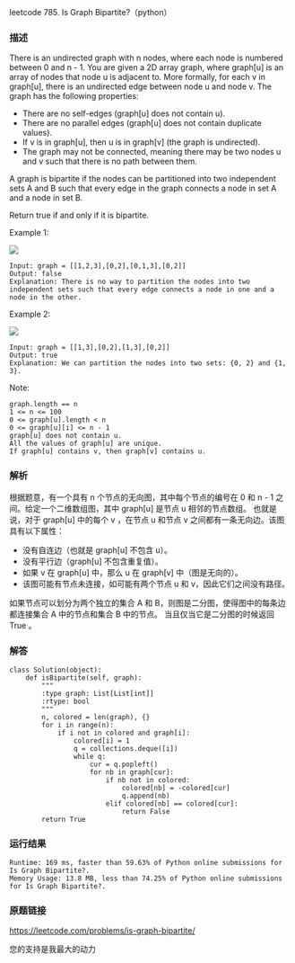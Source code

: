 leetcode  785. Is Graph Bipartite?（python）




### 描述


There is an undirected graph with n nodes, where each node is numbered between 0 and n - 1. You are given a 2D array graph, where graph[u] is an array of nodes that node u is adjacent to. More formally, for each v in graph[u], there is an undirected edge between node u and node v. The graph has the following properties:

* There are no self-edges (graph[u] does not contain u).
* There are no parallel edges (graph[u] does not contain duplicate values).
* If v is in graph[u], then u is in graph[v] (the graph is undirected).
* The graph may not be connected, meaning there may be two nodes u and v such that there is no path between them.

A graph is bipartite if the nodes can be partitioned into two independent sets A and B such that every edge in the graph connects a node in set A and a node in set B.

Return true if and only if it is bipartite.


Example 1:

![](https://assets.leetcode.com/uploads/2020/10/21/bi2.jpg)

	Input: graph = [[1,2,3],[0,2],[0,1,3],[0,2]]
	Output: false
	Explanation: There is no way to partition the nodes into two independent sets such that every edge connects a node in one and a node in the other.

	
Example 2:

![](https://assets.leetcode.com/uploads/2020/10/21/bi1.jpg)

	Input: graph = [[1,3],[0,2],[1,3],[0,2]]
	Output: true
	Explanation: We can partition the nodes into two sets: {0, 2} and {1, 3}.






Note:

	graph.length == n
	1 <= n <= 100
	0 <= graph[u].length < n
	0 <= graph[u][i] <= n - 1
	graph[u] does not contain u.
	All the values of graph[u] are unique.
	If graph[u] contains v, then graph[v] contains u.


### 解析


根据题意，有一个具有 n 个节点的无向图，其中每个节点的编号在 0 和 n - 1 之间。给定一个二维数组图，其中 graph[u] 是节点 u 相邻的节点数组。 也就是说，对于 graph[u] 中的每个 v ，在节点 u 和节点 v 之间都有一条无向边。该图具有以下属性：

* 没有自连边（也就是 graph[u] 不包含 u）。
* 没有平行边（graph[u] 不包含重复值）。
* 如果 v 在 graph[u] 中，那么 u 在 graph[v] 中（图是无向的）。
* 该图可能有节点未连接，如可能有两个节点 u 和 v，因此它们之间没有路径。

如果节点可以划分为两个独立的集合 A 和 B，则图是二分图，使得图中的每条边都连接集合 A 中的节点和集合 B 中的节点。 当且仅当它是二分图的时候返回 True 。

### 解答
				

	class Solution(object):
	    def isBipartite(self, graph):
	        """
	        :type graph: List[List[int]]
	        :rtype: bool
	        """
	        n, colored = len(graph), {}
	        for i in range(n):
	            if i not in colored and graph[i]:
	                colored[i] = 1
	                q = collections.deque([i])
	                while q:
	                    cur = q.popleft()
	                    for nb in graph[cur]:
	                        if nb not in colored:
	                            colored[nb] = -colored[cur]
	                            q.append(nb)
	                        elif colored[nb] == colored[cur]:
	                            return False
	        return True
        
            	      
			
### 运行结果


	Runtime: 169 ms, faster than 59.63% of Python online submissions for Is Graph Bipartite?.
	Memory Usage: 13.8 MB, less than 74.25% of Python online submissions for Is Graph Bipartite?.

### 原题链接



https://leetcode.com/problems/is-graph-bipartite/


您的支持是我最大的动力
